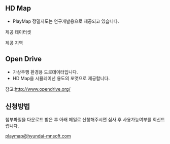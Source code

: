 ## HD Map

- PlayMap 정밀지도는 연구개발용으로 제공되고 있습니다.

제공 데이터셋

제공 지역

## Open Drive

- 가상주행 환경용 도로데이터입니다.
- HD Map을 시뮬레이션 용도의 포맷으로 제공합니다.

참고:http://www.opendrive.org/

## 신청방법

첨부파일을 다운로드 받은 후 아래 메일로 신청해주시면 심사 후 사용가능여부를 회신드립니다.

playmap@hyundai-mnsoft.com



